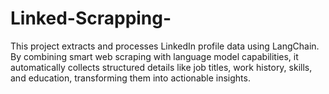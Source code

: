 # Linked-Scrapping-
This project extracts and processes LinkedIn profile data using LangChain. By combining smart web scraping with language model capabilities, it automatically collects structured details like job titles, work history, skills, and education, transforming them into actionable insights.
